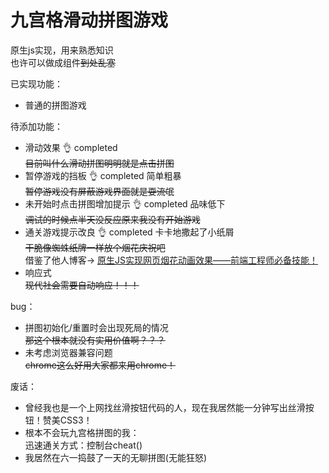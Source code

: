 # 九宫格滑动拼图游戏

原生js实现，用来熟悉知识  
也许可以做成组件~~到处乱塞~~

已实现功能：
* 普通的拼图游戏

待添加功能：
* 滑动效果  :ok_hand: completed  
  ~~目前叫什么滑动拼图明明就是点击拼图~~
* 暂停游戏的挡板  :ok_hand: completed 简单粗暴  
  ~~暂停游戏没有屏蔽游戏界面就是耍流氓~~
* 未开始时点击拼图增加提示  :ok_hand: completed 品味低下  
  ~~调试的时候点半天没反应原来我没有开始游戏~~
* 通关游戏提示改良  :ok_hand: completed 卡卡地撒起了小纸屑  
  ~~干脆像蜘蛛纸牌一样放个烟花庆祝吧~~  
  借鉴了他人博客-> [原生JS实现网页烟花动画效果——前端工程师必备技能！](https://blog.csdn.net/wcslb/article/details/53142221)
* 响应式  
  ~~现代社会需要自动响应！！！~~

bug：
* 拼图初始化/重置时会出现死局的情况  
  ~~那这个根本就没有实用价值啊？？？~~
* 未考虑浏览器兼容问题  
  ~~chrome这么好用大家都来用chrome！~~

废话：
* 曾经我也是一个上网找丝滑按钮代码的人，现在我居然能一分钟写出丝滑按钮！赞美CSS3！
* 根本不会玩九宫格拼图的我：  
  迅速通关方式：控制台cheat()
* 我居然在六一捣鼓了一天的无聊拼图(无能狂怒)